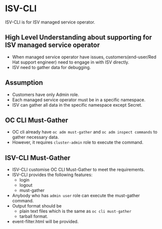 # ISV-CLI 

ISV-CLI is for ISV managed service operator.

## High Level Understanding about supporting for ISV managed service operator 
- When managed service operator have issues, customers(end-user/Red Hat support engineer) need to engage in with ISV directly.
- ISV need to gather data for debugging.

## Assumption
- Customers have only Admin role.
- Each managed service operator must be in a specific namespace.
- ISV can gather all data in the specific namespace except Secret.

## OC CLI Must-Gather
- OC cli already have `oc adm must-gather` and `oc adm inspect commands` to gather necessary data.
- However, it requires `cluster-admin` role to execute the command.

## ISV-CLI Must-Gather
- ISV-CLI customise OC CLI Must-Gather to meet the requirements.
- ISV-CLI provides the following features:
  - login
  - logout
  - must-gather
- Anybody who has `admin user` role can execute the must-gather command.
- Output format should be 
  - plain text files which is the same as `oc cli must-gather`
  - tarball format.
- event-filter.html will be provided.


